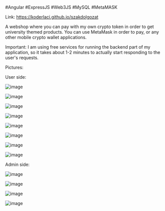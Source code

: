 #Angular #ExpressJS #Web3JS #MySQL #MetaMASK

Link: https://koderlaci.github.io/szakdolgozat

A webshop where you can pay with my own crypto token in order to get university themed products.
You can use MetaMask in order to pay, or any other mobile crypto wallet applications.

Important:
  I am using free services for running the backend part of my application, so it takes about 1-2 minutes to actually
  start responding to the user's requests.

Pictures:

User side:

![image](https://github.com/koderlaci/szakdolgozat/assets/64407836/0d3ad78a-194a-4ffc-bcb6-b9b7574c16fe)

![image](https://github.com/koderlaci/szakdolgozat/assets/64407836/0324f069-4d75-4b3e-91db-0c54c77e8f62)

![image](https://github.com/koderlaci/szakdolgozat/assets/64407836/079c0c39-2215-40c9-a32f-686a06e7227e)

![image](https://github.com/koderlaci/szakdolgozat/assets/64407836/c676fc7d-7125-4118-bb8b-979aac27dc3c)

![image](https://github.com/koderlaci/szakdolgozat/assets/64407836/34398654-2eff-468b-bbf6-4be88038bcaf)

![image](https://github.com/koderlaci/szakdolgozat/assets/64407836/69d60008-e449-499f-9d3c-c663b8476c21)

![image](https://github.com/koderlaci/szakdolgozat/assets/64407836/003ab579-7dce-4008-bb0f-fb6e0c38b1ad)

![image](https://github.com/koderlaci/szakdolgozat/assets/64407836/adac4162-a054-411f-822d-a30747b85e57)

Admin side:

![image](https://github.com/koderlaci/szakdolgozat/assets/64407836/2ba5325f-2057-4687-a68e-1539e661b2d6)

![image](https://github.com/koderlaci/szakdolgozat/assets/64407836/a15ead77-fbdd-4d9f-bc2f-5277c7c53c05)

![image](https://github.com/koderlaci/szakdolgozat/assets/64407836/1b1ae709-de8a-45dc-9283-da0fbe193883)

![image](https://github.com/koderlaci/szakdolgozat/assets/64407836/5f2623a3-e946-4c68-9db7-a66788e8d3af)


